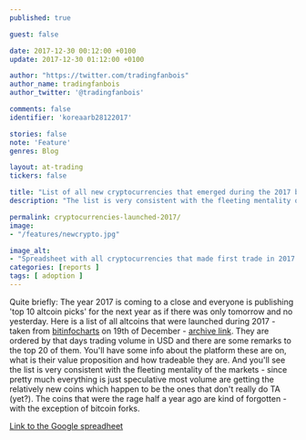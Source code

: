 ```yaml
---
published: true

guest: false

date: 2017-12-30 00:12:00 +0100
update: 2017-12-30 01:12:00 +0100

author: "https://twitter.com/tradingfanbois"
author_name: tradingfanbois
author_twitter: '@tradingfanbois'

comments: false
identifier: 'koreaarb28122017'

stories: false
note: 'Feature'
genres: Blog

layout: at-trading
tickers: false

title: "List of all new cryptocurrencies that emerged during the 2017 bull market"
description: "The list is very consistent with the fleeting mentality of the cryptocurrency markets."

permalink: cryptocurrencies-launched-2017/
image:
- "/features/newcrypto.jpg"

image_alt:
- "Spreadsheet with all cryptocurrencies that made first trade in 2017. Taken on 19 December 2017."
categories: [reports ]
tags: [ adoption ]
---
```


Quite briefly: The year 2017 is coming to a close and everyone is publishing 'top 10 altcoin picks' for the next year as if there was only tomorrow and no yesterday. Here is a list of all altcoins that were launched during 2017 - taken from [bitinfocharts](https://bitinfocharts.com/new-cryptocurrencies-2017.html) on 19th of December - [archive link](http://archive.is/TQjvW). They are ordered by that days trading volume in USD and there are some remarks to the top 20 of them. You'll have some info about the platform these are on, what is their value proposition and how tradeable they are. And you'll see the list is very consistent with the fleeting mentality of the markets - since pretty much everything is just speculative most volume are getting the relatively new coins which happen to be the ones that don't really do TA (yet?). The coins that were the rage half a year ago are kind of forgotten - with the exception of bitcoin forks.

[Link to the Google spreadheet](https://docs.google.com/spreadsheets/d/e/2PACX-1vT781nqsVPMhJf7AWjqtq9fPMTPbzsIrR2XIAm-j0_tNrF8fA0hpjvi6e-pCHQCSEN4ttEMdxI8BnMd/pubhtml?gid=1055600035&single=true)

<section class="airtable-embed">
    <amp-iframe
      width="728px" height="900px"
      layout="responsive"
      sandbox="allow-scripts allow-same-origin allow-modals allow-popups allow-forms"
      src="https://docs.google.com/spreadsheets/d/e/2PACX-1vT781nqsVPMhJf7AWjqtq9fPMTPbzsIrR2XIAm-j0_tNrF8fA0hpjvi6e-pCHQCSEN4ttEMdxI8BnMd/pubhtml?gid=1055600035&amp;single=true&amp;widget=true&amp;headers=false">
      <amp-img layout="fill" src="/img/ads/ad-placeholder.jpg" placeholder></amp-img>
    </amp-iframe>
</section>



<p>&nbsp;</p>
